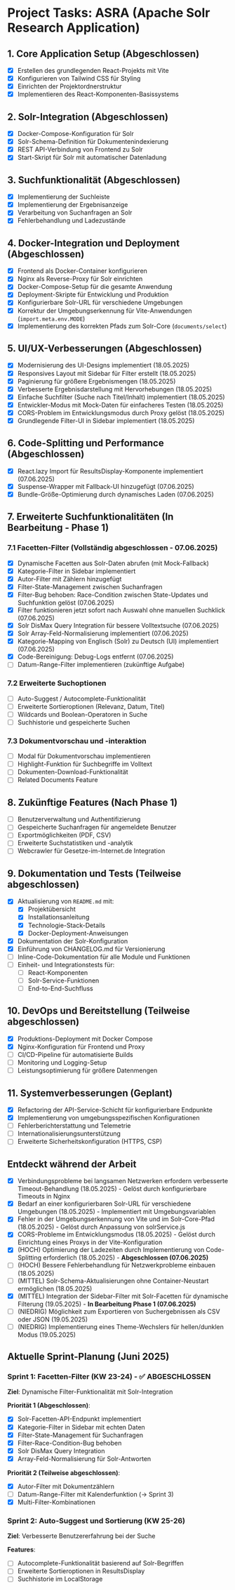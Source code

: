 # Project Tasks: ASRA (Apache Solr Research Application)

## 1. Core Application Setup (Abgeschlossen)

- [x] Erstellen des grundlegenden React-Projekts mit Vite
- [x] Konfigurieren von Tailwind CSS für Styling
- [x] Einrichten der Projektordnerstruktur
- [x] Implementieren des React-Komponenten-Basissystems

## 2. Solr-Integration (Abgeschlossen)

- [x] Docker-Compose-Konfiguration für Solr
- [x] Solr-Schema-Definition für Dokumentenindexierung
- [x] REST API-Verbindung von Frontend zu Solr
- [x] Start-Skript für Solr mit automatischer Datenladung

## 3. Suchfunktionalität (Abgeschlossen)

- [x] Implementierung der Suchleiste
- [x] Implementierung der Ergebnisanzeige
- [x] Verarbeitung von Suchanfragen an Solr
- [x] Fehlerbehandlung und Ladezustände

## 4. Docker-Integration und Deployment (Abgeschlossen)

- [x] Frontend als Docker-Container konfigurieren
- [x] Nginx als Reverse-Proxy für Solr einrichten
- [x] Docker-Compose-Setup für die gesamte Anwendung
- [x] Deployment-Skripte für Entwicklung und Produktion
- [x] Konfigurierbare Solr-URL für verschiedene Umgebungen
- [x] Korrektur der Umgebungserkennung für Vite-Anwendungen (`import.meta.env.MODE`)
- [x] Implementierung des korrekten Pfads zum Solr-Core (`documents/select`)

## 5. UI/UX-Verbesserungen (Abgeschlossen)

- [x] Modernisierung des UI-Designs implementiert (18.05.2025)
- [x] Responsives Layout mit Sidebar für Filter erstellt (18.05.2025)
- [x] Paginierung für größere Ergebnismengen (18.05.2025)
- [x] Verbesserte Ergebnisdarstellung mit Hervorhebungen (18.05.2025)
- [x] Einfache Suchfilter (Suche nach Titel/Inhalt) implementiert (18.05.2025)
- [x] Entwickler-Modus mit Mock-Daten für einfacheres Testen (18.05.2025)
- [x] CORS-Problem im Entwicklungsmodus durch Proxy gelöst (18.05.2025)
- [x] Grundlegende Filter-UI in Sidebar implementiert (18.05.2025)

## 6. Code-Splitting und Performance (Abgeschlossen)

- [x] React.lazy Import für ResultsDisplay-Komponente implementiert (07.06.2025)
- [x] Suspense-Wrapper mit Fallback-UI hinzugefügt (07.06.2025)
- [x] Bundle-Größe-Optimierung durch dynamisches Laden (07.06.2025)

## 7. Erweiterte Suchfunktionalitäten (In Bearbeitung - Phase 1)

### 7.1 Facetten-Filter (Vollständig abgeschlossen - 07.06.2025)
- [x] Dynamische Facetten aus Solr-Daten abrufen (mit Mock-Fallback)
- [x] Kategorie-Filter in Sidebar implementiert
- [x] Autor-Filter mit Zählern hinzugefügt
- [x] Filter-State-Management zwischen Suchanfragen
- [x] Filter-Bug behoben: Race-Condition zwischen State-Updates und Suchfunktion gelöst (07.06.2025)
- [x] Filter funktionieren jetzt sofort nach Auswahl ohne manuellen Suchklick (07.06.2025)
- [x] Solr DisMax Query Integration für bessere Volltextsuche (07.06.2025)
- [x] Solr Array-Feld-Normalisierung implementiert (07.06.2025)
- [x] Kategorie-Mapping von Englisch (Solr) zu Deutsch (UI) implementiert (07.06.2025)
- [x] Code-Bereinigung: Debug-Logs entfernt (07.06.2025)
- [ ] Datum-Range-Filter implementieren (zukünftige Aufgabe)

### 7.2 Erweiterte Suchoptionen
- [ ] Auto-Suggest / Autocomplete-Funktionalität
- [ ] Erweiterte Sortieroptionen (Relevanz, Datum, Titel)
- [ ] Wildcards und Boolean-Operatoren in Suche
- [ ] Suchhistorie und gespeicherte Suchen

### 7.3 Dokumentvorschau und -interaktion
- [ ] Modal für Dokumentvorschau implementieren
- [ ] Highlight-Funktion für Suchbegriffe im Volltext
- [ ] Dokumenten-Download-Funktionalität
- [ ] Related Documents Feature

## 8. Zukünftige Features (Nach Phase 1)

- [ ] Benutzerverwaltung und Authentifizierung
- [ ] Gespeicherte Suchanfragen für angemeldete Benutzer
- [ ] Exportmöglichkeiten (PDF, CSV)
- [ ] Erweiterte Suchstatistiken und -analytik
- [ ] Webcrawler für Gesetze-im-Internet.de Integration

## 9. Dokumentation und Tests (Teilweise abgeschlossen)

- [x] Aktualisierung von `README.md` mit:
  - [x] Projektübersicht
  - [x] Installationsanleitung
  - [x] Technologie-Stack-Details
  - [x] Docker-Deployment-Anweisungen
- [x] Dokumentation der Solr-Konfiguration
- [x] Einführung von CHANGELOG.md für Versionierung
- [ ] Inline-Code-Dokumentation für alle Module und Funktionen
- [ ] Einheit- und Integrationstests für:
  - [ ] React-Komponenten
  - [ ] Solr-Service-Funktionen
  - [ ] End-to-End-Suchfluss

## 10. DevOps und Bereitstellung (Teilweise abgeschlossen)

- [x] Produktions-Deployment mit Docker Compose
- [x] Nginx-Konfiguration für Frontend und Proxy
- [ ] CI/CD-Pipeline für automatisierte Builds
- [ ] Monitoring und Logging-Setup
- [ ] Leistungsoptimierung für größere Datenmengen

## 11. Systemverbesserungen (Geplant)

- [x] Refactoring der API-Service-Schicht für konfigurierbare Endpunkte
- [x] Implementierung von umgebungsspezifischen Konfigurationen
- [ ] Fehlerberichterstattung und Telemetrie
- [ ] Internationalisierungsunterstützung
- [ ] Erweiterte Sicherheitskonfiguration (HTTPS, CSP)

## Entdeckt während der Arbeit

- [x] Verbindungsprobleme bei langsamen Netzwerken erfordern verbesserte Timeout-Behandlung (18.05.2025) - Gelöst durch konfigurierbare Timeouts in Nginx
- [x] Bedarf an einer konfigurierbaren Solr-URL für verschiedene Umgebungen (18.05.2025) - Implementiert mit Umgebungsvariablen
- [x] Fehler in der Umgebungserkennung von Vite und im Solr-Core-Pfad (18.05.2025) - Gelöst durch Anpassung von solrService.js
- [x] CORS-Probleme im Entwicklungsmodus (18.05.2025) - Gelöst durch Einrichtung eines Proxys in der Vite-Konfiguration
- [x] (HOCH) Optimierung der Ladezeiten durch Implementierung von Code-Splitting erforderlich (18.05.2025) - **Abgeschlossen (07.06.2025)**
- [ ] (HOCH) Bessere Fehlerbehandlung für Netzwerkprobleme einbauen (18.05.2025)
- [ ] (MITTEL) Solr-Schema-Aktualisierungen ohne Container-Neustart ermöglichen (18.05.2025)
- [x] (MITTEL) Integration der Sidebar-Filter mit Solr-Facetten für dynamische Filterung (19.05.2025) - **In Bearbeitung Phase 1 (07.06.2025)**
- [ ] (NIEDRIG) Möglichkeit zum Exportieren von Suchergebnissen als CSV oder JSON (19.05.2025)
- [ ] (NIEDRIG) Implementierung eines Theme-Wechslers für hellen/dunklen Modus (19.05.2025)

## Aktuelle Sprint-Planung (Juni 2025)

### Sprint 1: Facetten-Filter (KW 23-24) - ✅ ABGESCHLOSSEN
**Ziel**: Dynamische Filter-Funktionalität mit Solr-Integration

**Priorität 1 (Abgeschlossen)**:
- [x] Solr-Facetten-API-Endpunkt implementiert
- [x] Kategorie-Filter in Sidebar mit echten Daten
- [x] Filter-State-Management für Suchanfragen
- [x] Filter-Race-Condition-Bug behoben
- [x] Solr DisMax Query Integration
- [x] Array-Feld-Normalisierung für Solr-Antworten

**Priorität 2 (Teilweise abgeschlossen)**:
- [x] Autor-Filter mit Dokumentzählern
- [ ] Datum-Range-Filter mit Kalenderfunktion (→ Sprint 3)
- [x] Multi-Filter-Kombinationen

### Sprint 2: Auto-Suggest und Sortierung (KW 25-26)
**Ziel**: Verbesserte Benutzererfahrung bei der Suche

**Features**:
- [ ] Autocomplete-Funktionalität basierend auf Solr-Begriffen
- [ ] Erweiterte Sortieroptionen in ResultsDisplay
- [ ] Suchhistorie im LocalStorage

